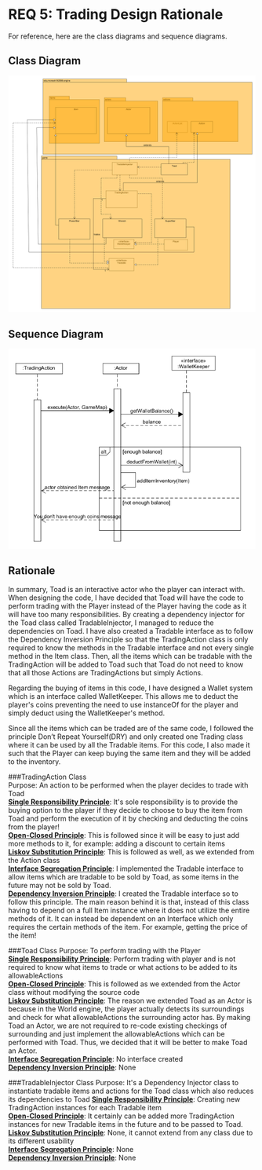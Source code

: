 # REQ 5: Trading Design Rationale

For reference, here are the class diagrams and sequence diagrams.

## Class Diagram

![req5 class diagram](./REQ5_class.png "REQ5 Class Diagram")

## Sequence Diagram

![req5 sequence diagram](./REQ5_sequence.png "REQ5 Sequence Diagram")

## Rationale
In summary, Toad is an interactive actor who the player can interact with. When designing the code, I have
decided that Toad will have the code to perform trading with the Player instead of the Player having
the code as it will have too many responsibilities. By creating a dependency injector for the Toad class called
TradableInjector, I managed to reduce the dependencies on Toad. I have also created a Tradable interface
as to follow the Dependency Inversion Principle so that the TradingAction class is only required to know
the methods in the Tradable interface and not every single method in the Item class. Then, all the items which
can be tradable with the TradingAction will be added to Toad such that Toad do not need to know that all
those Actions are TradingActions but simply Actions.  

Regarding the buying of items in this code, I have designed a Wallet system which is an interface called
WalletKeeper. This allows me to deduct the player's coins preventing the need to use instanceOf for the player and simply
deduct using the WalletKeeper's method. 

Since all the items which can be traded are of the same code, I followed the principle Don’t
Repeat Yourself(DRY) and only created one Trading class where it can be used by all the Tradable
items. For this code, I also made it such that the Player can keep buying the same item and they will
be added to the inventory.  

###TradingAction Class  
Purpose: An action to be performed when the player decides to trade with Toad   
<b><u>Single Responsibility Principle</b></u>: It's sole responsibility is to provide the buying option to the player
if they decide to choose to buy the item from Toad and perform the execution of it by checking and
deducting the coins from the player!  
<b><u>Open-Closed Principle</b></u>: This is followed since it will be easy to just add more methods
to it, for example: adding a discount to certain items  
<b><u>Liskov Substitution Principle</b></u>: This is followed as well, as we extended from the Action class  
<b><u>Interface Segregation Principle</b></u>: I implemented the Tradable interface to allow items
which are tradable to be sold by Toad, as some items in the future may not be sold by Toad.  
<b><u>Dependency Inversion Principle</b></u>:  I created the Tradable interface so to follow this principle.
The main reason behind it is that, instead of this class having to depend on a full Item instance where
it does not utilize the entire methods of it. It can instead be dependent on an Interface
which only requires the certain methods of the item. For example, getting the price of the item!

###Toad Class
Purpose: To perform trading with the Player  
<b><u>Single Responsibility Principle</b></u>: Perform trading with player and is not required
to know what items to trade or what actions to be added to its allowableActions  
<b><u>Open-Closed Principle</b></u>:  This is followed as we extended from the Actor class without
modifying the source code  
<b><u>Liskov Substitution Principle</b></u>: The reason we extended Toad as an Actor is because in the
World engine, the player actually detects its surroundings and check for what allowableActions 
the surrounding actor has. By making Toad an Actor, we are not required to re-code existing
checkings of surrounding and just implement the allowableActions which can be performed with Toad.
Thus, we decided that it will be better to make Toad an Actor.  
<b><u>Interface Segregation Principle</b></u>: No interface created   
<b><u>Dependency Inversion Principle</b></u>: None

###TradableInjector Class
Purpose: It's a Dependency Injector class to instantiate tradable items and actions for the Toad class which
also reduces its dependencies to Toad
<b><u>Single Responsibility Principle</b></u>: Creating new TradingAction instances for each Tradable item  
<b><u>Open-Closed Principle</b></u>: It certainly can be added more TradingAction instances for new
Tradable items in the future and to be passed to Toad.  
<b><u>Liskov Substitution Principle</b></u>: None, it cannot extend from any class due to its different
usability  
<b><u>Interface Segregation Principle</b></u>: None  
<b><u>Dependency Inversion Principle</b></u>: None

